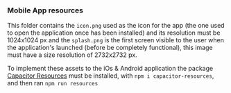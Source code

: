 ### Mobile App resources

This folder contains the `icon.png` used as the icon for the app (the one used to open the application once has been installed) and its resolution must be 1024x1024 px and the `splash.png` is the first screen visible to the user when the application's launched (before be completely functional), this image must have a size resolution of 2732x2732 px.

To implement these assets to the iOs & Android application the package [Capacitor Resources](https://www.npmjs.com/package/capacitor-resources) must be installed, with `npm i capacitor-resources`, and then ran `npm run resources`
